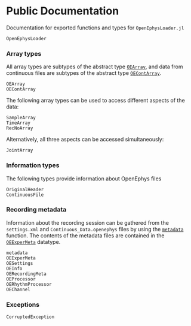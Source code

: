 # Public Documentation #

Documentation for exported functions and types for `OpenEphysLoader.jl`

```@docs
OpenEphysLoader
```

### Array types

All array types are subtypes of the abstract type [`OEArray`](@ref), and
data from continuous files are subtypes of the abstract type 
[`OEContArray`](@ref).

```@docs
OEArray
OEContArray
```

The following array types can be used to access different aspects of the
data:

```@docs
SampleArray
TimeArray
RecNoArray
```

Alternatively, all three aspects can be accessed simultaneously:

```@docs
JointArray
```

### Information types

The following types provide information about OpenEphys files

```@docs
OriginalHeader
ContinuousFile
```

### Recording metadata

Information about the recording session can be gathered from the 
`settings.xml` and `Continuous_Data.openephys` files by using the 
[`metadata`](@ref) function. The contents of the metadata files are 
contained in the [`OEExperMeta`](@ref) datatype.

```@docs
metadata
OEExperMeta
OESettings
OEInfo
OERecordingMeta
OEProcessor
OERhythmProcessor
OEChannel
```

### Exceptions

```@docs
CorruptedException
```

